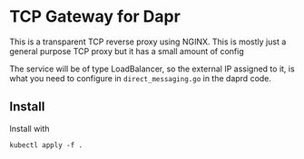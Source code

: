 # TCP Gateway for Dapr

This is a transparent TCP reverse proxy using NGINX. This is mostly just a general purpose TCP proxy but it has a small amount of config

The service will be of type LoadBalancer, so the external IP assigned to it, is what you need to configure in `direct_messaging.go` in the daprd code.

## Install

Install with

```
kubectl apply -f .
```
